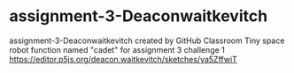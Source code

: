 # assignment-3-Deaconwaitkevitch
assignment-3-Deaconwaitkevitch created by GitHub Classroom
 Tiny space robot function named "cadet" for assignment 3 challenge 1
 https://editor.p5js.org/deacon.waitkevitch/sketches/ya5ZffwiT
